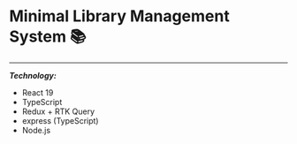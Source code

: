 # Minimal Library Management System 📚

---

**_Technology:_**

- React 19
- TypeScript
- Redux + RTK Query
- express (TypeScript)
- Node.js
